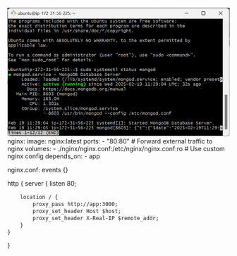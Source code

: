   
  ![alt text](image.png)
  nginx:
    image: nginx:latest
    ports:
      - "80:80"  # Forward external traffic to nginx
    volumes:
      - ./nginx/nginx.conf:/etc/nginx/nginx.conf:ro  # Use custom nginx config
    depends_on:
      - app


nginx.conf:
events {}
 
http {
    server {
        listen 80;
 
        location / {
            proxy_pass http://app:3000;
            proxy_set_header Host $host;
            proxy_set_header X-Real-IP $remote_addr;
        }
    }
}
